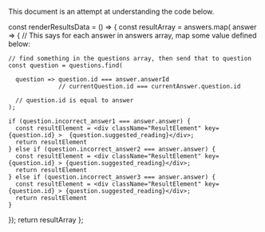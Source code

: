 This document is an attempt at understanding the code below.


const renderResultsData = () => {
  const resultArray =  answers.map( answer => { // This says for each answer in
    answers array, map some value defined below:

    // find something in the questions array, then send that to question
    const question = questions.find(

      question => question.id === answer.answerId
                  // currentQuestion.id === currentAnswer.question.id

      // question.id is equal to answer
    );

    if (question.incorrect_answer1 === answer.answer) {
      const resultElement = <div className="ResultElement" key={question.id} >  {question.suggested_reading}</div>;
      return resultElement
    } else if (question.incorrect_answer2 === answer.answer) {
      const resultElement = <div className="ResultElement" key={question.id} > {question.suggested_reading}</div>;
      return resultElement
    } else if (question.incorrect_answer3 === answer.answer) {
      const resultElement = <div className="ResultElement" key={question.id} > {question.suggested_reading}</div>;
      return resultElement
    }
  });
  return resultArray
};
